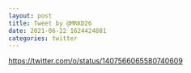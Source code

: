 ```yaml
--- 
layout: post 
title: Tweet by @MRKD26 
date: 2021-06-22 1624424881 
categories: twitter 
--- 
```

https://twitter.com/o/status/1407566065580740609